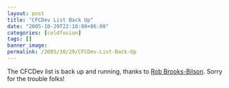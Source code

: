 ```yaml
---
layout: post
title: "CFCDev List Back Up"
date: "2005-10-29T22:10:00+06:00"
categories: [coldfusion]
tags: []
banner_image: 
permalink: /2005/10/29/CFCDev-List-Back-Up
---
```


The CFCDev list is back up and running, thanks to <a href="http://www.brooks-bilson.com/blogs/rob">Rob Brooks-Bilson</a>. Sorry for the trouble folks!